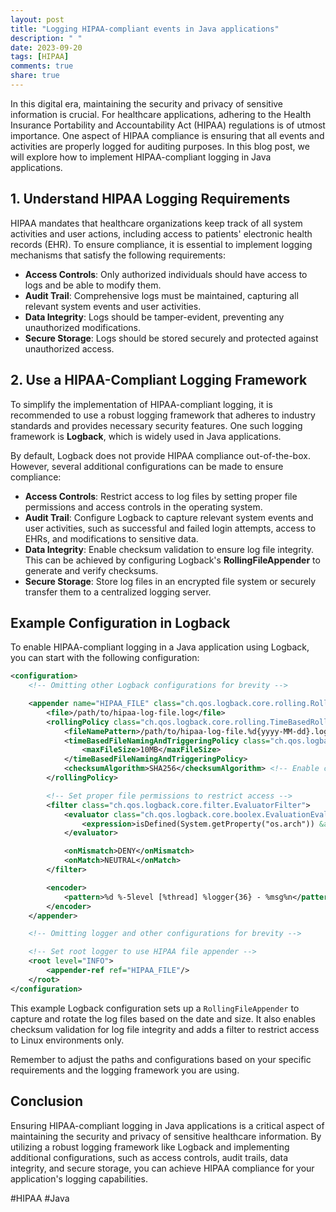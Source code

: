 ```yaml
---
layout: post
title: "Logging HIPAA-compliant events in Java applications"
description: " "
date: 2023-09-20
tags: [HIPAA]
comments: true
share: true
---
```


In this digital era, maintaining the security and privacy of sensitive information is crucial. For healthcare applications, adhering to the Health Insurance Portability and Accountability Act (HIPAA) regulations is of utmost importance. One aspect of HIPAA compliance is ensuring that all events and activities are properly logged for auditing purposes. In this blog post, we will explore how to implement HIPAA-compliant logging in Java applications.

## 1. Understand HIPAA Logging Requirements

HIPAA mandates that healthcare organizations keep track of all system activities and user actions, including access to patients' electronic health records (EHR). To ensure compliance, it is essential to implement logging mechanisms that satisfy the following requirements:

- **Access Controls**: Only authorized individuals should have access to logs and be able to modify them.
- **Audit Trail**: Comprehensive logs must be maintained, capturing all relevant system events and user activities.
- **Data Integrity**: Logs should be tamper-evident, preventing any unauthorized modifications.
- **Secure Storage**: Logs should be stored securely and protected against unauthorized access.

## 2. Use a HIPAA-Compliant Logging Framework

To simplify the implementation of HIPAA-compliant logging, it is recommended to use a robust logging framework that adheres to industry standards and provides necessary security features. One such logging framework is **Logback**, which is widely used in Java applications.

By default, Logback does not provide HIPAA compliance out-of-the-box. However, several additional configurations can be made to ensure compliance:

- **Access Controls**: Restrict access to log files by setting proper file permissions and access controls in the operating system.
- **Audit Trail**: Configure Logback to capture relevant system events and user activities, such as successful and failed login attempts, access to EHRs, and modifications to sensitive data.
- **Data Integrity**: Enable checksum validation to ensure log file integrity. This can be achieved by configuring Logback's **RollingFileAppender** to generate and verify checksums.
- **Secure Storage**: Store log files in an encrypted file system or securely transfer them to a centralized logging server.

## Example Configuration in Logback

To enable HIPAA-compliant logging in a Java application using Logback, you can start with the following configuration:

```xml
<configuration>
    <!-- Omitting other Logback configurations for brevity -->

    <appender name="HIPAA_FILE" class="ch.qos.logback.core.rolling.RollingFileAppender">
        <file>/path/to/hipaa-log-file.log</file>
        <rollingPolicy class="ch.qos.logback.core.rolling.TimeBasedRollingPolicy">
            <fileNamePattern>/path/to/hipaa-log-file.%d{yyyy-MM-dd}.log</fileNamePattern>
            <timeBasedFileNamingAndTriggeringPolicy class="ch.qos.logback.core.rolling.SizeAndTimeBasedFNATP">
                <maxFileSize>10MB</maxFileSize>
            </timeBasedFileNamingAndTriggeringPolicy>
            <checksumAlgorithm>SHA256</checksumAlgorithm> <!-- Enable checksum -->
        </rollingPolicy>

        <!-- Set proper file permissions to restrict access -->
        <filter class="ch.qos.logback.core.filter.EvaluatorFilter">
            <evaluator class="ch.qos.logback.core.boolex.EvaluationEvaluator">
                <expression>isDefined(System.getProperty("os.arch")) &amp;&amp; System.getProperty("os.arch").toLowerCase().contains("linux")</expression>
            </evaluator>

            <onMismatch>DENY</onMismatch>
            <onMatch>NEUTRAL</onMatch>
        </filter>

        <encoder>
            <pattern>%d %-5level [%thread] %logger{36} - %msg%n</pattern>
        </encoder>
    </appender>

    <!-- Omitting logger and other configurations for brevity -->

    <!-- Set root logger to use HIPAA file appender -->
    <root level="INFO">
        <appender-ref ref="HIPAA_FILE"/>
    </root>
</configuration>
```

This example Logback configuration sets up a `RollingFileAppender` to capture and rotate the log files based on the date and size. It also enables checksum validation for log file integrity and adds a filter to restrict access to Linux environments only.

Remember to adjust the paths and configurations based on your specific requirements and the logging framework you are using.

## Conclusion

Ensuring HIPAA-compliant logging in Java applications is a critical aspect of maintaining the security and privacy of sensitive healthcare information. By utilizing a robust logging framework like Logback and implementing additional configurations, such as access controls, audit trails, data integrity, and secure storage, you can achieve HIPAA compliance for your application's logging capabilities.

#HIPAA #Java